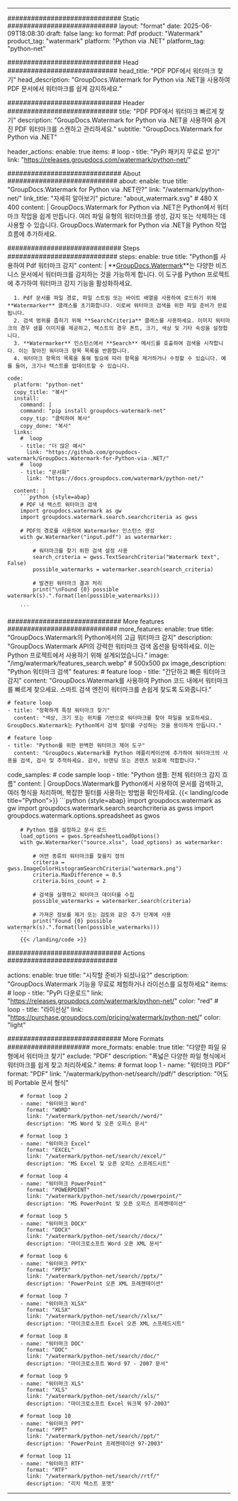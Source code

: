 
---
############################# Static ############################
layout: "format"
date:  2025-06-09T18:08:30
draft: false
lang: ko
format: Pdf
product: "Watermark"
product_tag: "watermark"
platform: "Python via .NET"
platform_tag: "python-net"

############################# Head ############################
head_title: "PDF PDF에서 워터마크 찾기"
head_description: "GroupDocs.Watermark for Python via .NET을 사용하여 PDF 문서에서 워터마크를 쉽게 감지하세요."

############################# Header ############################
title: "PDF PDF에서 워터마크 빠르게 찾기" 
description: "GroupDocs.Watermark for Python via .NET을 사용하여 숨겨진 PDF 워터마크를 스캔하고 관리하세요."
subtitle: "GroupDocs.Watermark for Python via .NET" 

header_actions:
  enable: true
  items:
    #  loop
    - title: "PyPi 패키지 무료로 받기"
      link: "https://releases.groupdocs.com/watermark/python-net/"
      
############################# About ############################
about:
    enable: true
    title: "GroupDocs.Watermark for Python via .NET란?"
    link: "/watermark/python-net/"
    link_title: "자세히 알아보기"
    picture: "about_watermark.svg" # 480 X 400
    content: |
       GroupDocs.Watermark for Python via .NET은 Python에서 워터마크 작업을 쉽게 만듭니다. 여러 파일 유형의 워터마크를 생성, 감지 또는 삭제하는 데 사용할 수 있습니다. GroupDocs.Watermark for Python via .NET을 Python 작업 흐름에 추가하세요.

############################# Steps ############################
steps:
    enable: true
    title: "Python를 사용하여 Pdf 워터마크 감지"
    content: |
      **[GroupDocs.Watermark](https://products.groupdocs.com/watermark/python-net/)**는 다양한 비즈니스 문서에서 워터마크를 감지하는 것을 가능하게 합니다. 이 도구를 Python 프로젝트에 추가하여 워터마크 감지 기능을 활성화하세요.
      
      1. Pdf 문서를 파일 경로, 파일 스트림 또는 바이트 배열을 사용하여 로드하기 위해 **Watermarker** 클래스를 초기화합니다. 이로써 워터마크 검색을 위한 파일 준비가 완료됩니다.
      2. 검색 범위를 좁히기 위해 **SearchCriteria** 클래스를 사용하세요. 이미지 워터마크의 경우 샘플 이미지를 제공하고, 텍스트의 경우 폰트, 크기, 색상 및 기타 속성을 설정합니다.
      3. **Watermarker** 인스턴스에서 **Search** 메서드를 호출하여 검색을 시작합니다. 이는 찾아진 워터마크 항목 목록을 반환합니다.
      4. 워터마크 항목의 목록을 통해 필요에 따라 항목을 제거하거나 수정할 수 있습니다. 예를 들어, 크기나 텍스트를 업데이트할 수 있습니다.
   
    code:
      platform: "python-net"
      copy_title: "복사"
      install:
        command: |
        command: "pip install groupdocs-watermark-net"
        copy_tip: "클릭하여 복사"
        copy_done: "복사"
      links:
        #  loop
        - title: "더 많은 예시"
          link: "https://github.com/groupdocs-watermark/GroupDocs.Watermark-for-Python-via-.NET/"
        #  loop
        - title: "문서화"
          link: "https://docs.groupdocs.com/watermark/python-net/"
          
      content: |
        ```python {style=abap}
        # PDF 내 텍스트 워터마크 검색
        import groupdocs.watermark as gw
        import groupdocs.watermark.search.searchcriteria as gwss

        # PDF의 경로를 사용하여 Watermarker 인스턴스 생성
        with gw.Watermarker("input.pdf") as watermarker:

            # 워터마크를 찾기 위한 검색 설정 사용
            search_criteria = gwss.TextSearchCriteria("Watermark text", False)
            possible_watermarks = watermarker.search(search_criteria)

            # 발견된 워터마크 결과 처리
            print("\nFound {0} possible watermark(s).".format(len(possible_watermarks)))
       
        ```  

############################# More features ############################
more_features:
  enable: true
  title: "GroupDocs.Watermark의 Python에서의 고급 워터마크 감지"
  description: "GroupDocs.Watermark API의 강력한 워터마크 검색 옵션을 탐색하세요. 이는 Python 프로젝트에서 사용하기 위해 설계되었습니다."
  image: "/img/watermark/features_search.webp" # 500x500 px
  image_description: "Python 워터마크 검색"
  features:
    # feature loop
    - title: "간단하고 빠른 워터마크 감지"
      content: "GroupDocs.Watermark를 사용하여 Python 코드 내에서 워터마크를 빠르게 찾으세요. 스마트 검색 엔진이 워터마크를 손쉽게 찾도록 도와줍니다."

    # feature loop
    - title: "정확하게 특정 워터마크 찾기"
      content: "색상, 크기 또는 위치를 기반으로 워터마크를 찾아 파일을 보호하세요. GroupDocs.Watermark는 Python에서 검색 필터를 구성하는 것을 용이하게 만듭니다."

    # feature loop
    - title: "Python를 위한 완벽한 워터마크 제어 도구"
      content: "GroupDocs.Watermark를 Python 애플리케이션에 추가하여 워터마크의 사용을 검색, 검사 및 추적하세요. 감사, 브랜딩 또는 콘텐츠 보호에 적합합니다."
      
  code_samples:
    # code sample loop
    - title: "Python 샘플: 전체 워터마크 감지 흐름"
      content: |
        GroupDocs.Watermark를 Python에서 사용하여 문서를 검색하고, 여러 형식을 처리하며, 복잡한 필터를 사용하는 방법을 확인하세요.
        {{< landing/code title="Python">}}
        ```python {style=abap}
        import groupdocs.watermark as gw
        import groupdocs.watermark.search.searchcriteria as gwss
        import groupdocs.watermark.options.spreadsheet as gwos

        # Python 앱을 설정하고 문서 로드
        load_options = gwos.SpreadsheetLoadOptions()
        with gw.Watermarker("source.xlsx", load_options) as watermarker:

            # 어떤 종류의 워터마크를 찾을지 정의
            criteria = gwss.ImageColorHistogramSearchCriteria("watermark.png")
            criteria.MaxDifference = 0.5
            criteria.bins_count = 2

            # 검색을 실행하고 워터마크 데이터를 수집
            possible_watermarks = watermarker.search(criteria)

            # 가져온 정보를 제거 또는 검토와 같은 추가 단계에 사용
            print("Found {0} possible watermark(s).".format(len(possible_watermarks)))        
        ```
        {{< /landing/code >}}


############################# Actions ############################

actions:
  enable: true
  title: "시작할 준비가 되셨나요?"
  description: "GroupDocs.Watermark 기능을 무료로 체험하거나 라이선스를 요청하세요"
  items:
    #  loop
    - title: "PyPi 다운로드"
      link: "https://releases.groupdocs.com/watermark/python-net/"
      color: "red"
        #  loop
    - title: "라이선싱"
      link: "https://purchase.groupdocs.com/pricing/watermark/python-net/"
      color: "light"


############################# More Formats #####################
more_formats:
    enable: true
    title: "다양한 파일 유형에서 워터마크 찾기"
    exclude: "PDF"
    description: "폭넓은 다양한 파일 형식에서 워터마크를 쉽게 찾고 처리하세요."
    items: 
        # format loop 1
        - name: "워터마크 PDF"
          format: "PDF"
          link: "/watermark/python-net/search//pdf/"
          description: "어도비 Portable 문서 형식"

        # format loop 2
        - name: "워터마크 Word"
          format: "WORD"
          link: "/watermark/python-net/search//word/"
          description: "MS Word 및 오픈 오피스 문서"
          
        # format loop 3
        - name: "워터마크 Excel"
          format: "EXCEL"
          link: "/watermark/python-net/search//excel/"
          description: "MS Excel 및 오픈 오피스 스프레드시트"

        # format loop 4
        - name: "워터마크 PowerPoint"
          format: "POWERPOINT"
          link: "/watermark/python-net/search//powerpoint/"
          description: "MS PowerPoint 및 오픈 오피스 프레젠테이션"

        # format loop 5
        - name: "워터마크 DOCX"
          format: "DOCX"
          link: "/watermark/python-net/search//docx/"
          description: "마이크로소프트 Word 오픈 XML 문서"
          
        # format loop 6
        - name: "워터마크 PPTX"
          format: "PPTX"
          link: "/watermark/python-net/search//pptx/"
          description: "PowerPoint 오픈 XML 프레젠테이션"
          
        # format loop 7
        - name: "워터마크 XLSX"
          format: "XLSX"
          link: "/watermark/python-net/search//xlsx/"
          description: "마이크로소프트 Excel 오픈 XML 스프레드시트"

        # format loop 8
        - name: "워터마크 DOC"
          format: "DOC"
          link: "/watermark/python-net/search//doc/"
          description: "마이크로소프트 Word 97 - 2007 문서"

        # format loop 9
        - name: "워터마크 XLS"
          format: "XLS"
          link: "/watermark/python-net/search//xls/"
          description: "마이크로소프트 Excel 워크북 97-2003"

        # format loop 10
        - name: "워터마크 PPT"
          format: "PPT"
          link: "/watermark/python-net/search//ppt/"
          description: "PowerPoint 프레젠테이션 97-2003"

        # format loop 11
        - name: "워터마크 RTF"
          format: "RTF"
          link: "/watermark/python-net/search//rtf/"
          description: "리치 텍스트 포맷"

---